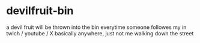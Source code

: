 # devilfruit-bin
a devil fruit will be thrown into the bin everytime someone followes my in twich / youtube /  X basically anywhere, just not me walking down the street
